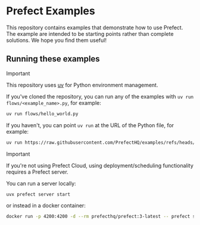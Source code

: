 # Prefect Examples

This repository contains examples that demonstrate how to use Prefect. The example are intended to be starting points rather than complete solutions. We hope you find them useful!

## Running these examples

> [!IMPORTANT]
> This repository uses [uv](https://docs.astral.sh/uv/) for Python environment management.

If you've cloned the repository, you can run any of the examples with `uv run flows/<example_name>.py`, for example:

```bash
uv run flows/hello_world.py
```

If you haven't, you can point `uv run` at the URL of the Python file, for example:

```bash
uv run https://raw.githubusercontent.com/PrefectHQ/examples/refs/heads/main/flows/hello_world.py
```

> [!IMPORTANT]
> If you're not using Prefect Cloud, using deployment/scheduling functionality requires a Prefect server.

You can run a server locally:

```bash
uvx prefect server start
```

or instead in a docker container:

```bash
docker run -p 4200:4200 -d --rm prefecthq/prefect:3-latest -- prefect server start --host 0.0.0.0
```




